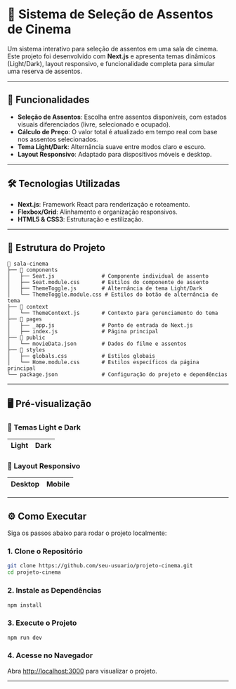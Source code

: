 # 🎥 Sistema de Seleção de Assentos de Cinema

Um sistema interativo para seleção de assentos em uma sala de cinema. Este projeto foi desenvolvido com **Next.js** e apresenta temas dinâmicos (Light/Dark), layout responsivo, e funcionalidade completa para simular uma reserva de assentos.

---

## 🚀 Funcionalidades

- **Seleção de Assentos**: Escolha entre assentos disponíveis, com estados visuais diferenciados (livre, selecionado e ocupado).
- **Cálculo de Preço**: O valor total é atualizado em tempo real com base nos assentos selecionados.
- **Tema Light/Dark**: Alternância suave entre modos claro e escuro.
- **Layout Responsivo**: Adaptado para dispositivos móveis e desktop.

---

## 🛠️ Tecnologias Utilizadas

- **Next.js**: Framework React para renderização e roteamento.
- **Flexbox/Grid**: Alinhamento e organização responsivos.
- **HTML5 & CSS3**: Estruturação e estilização.

---

## 📂 Estrutura do Projeto

```plaintext
📁 sala-cinema
├── 📁 components
│   ├── Seat.js               # Componente individual de assento
│   ├── Seat.module.css       # Estilos do componente de assento
│   ├── ThemeToggle.js        # Alternância de tema Light/Dark
│   └── ThemeToggle.module.css # Estilos do botão de alternância de tema
├── 📁 context
│   └── ThemeContext.js       # Contexto para gerenciamento do tema
├── 📁 pages
│   ├── _app.js               # Ponto de entrada do Next.js
│   ├── index.js              # Página principal
├── 📁 public
│   └── movieData.json        # Dados do filme e assentos
├── 📁 styles
│   ├── globals.css           # Estilos globais
│   └── Home.module.css       # Estilos específicos da página principal
└── package.json              # Configuração do projeto e dependências
```

---

## 🖥️ Pré-visualização

### 🎨 Temas Light e Dark
| **Light**                             | **Dark**                              |
|---------------------------------------|---------------------------------------|

### 📱 Layout Responsivo
| **Desktop**                           | **Mobile**                            |
|---------------------------------------|---------------------------------------|

---

## ⚙️ Como Executar

Siga os passos abaixo para rodar o projeto localmente:

### 1. Clone o Repositório
```bash
git clone https://github.com/seu-usuario/projeto-cinema.git
cd projeto-cinema
```

### 2. Instale as Dependências
```bash
npm install
```

### 3. Execute o Projeto
```bash
npm run dev
```

### 4. Acesse no Navegador
Abra [http://localhost:3000](http://localhost:3000) para visualizar o projeto.

---
